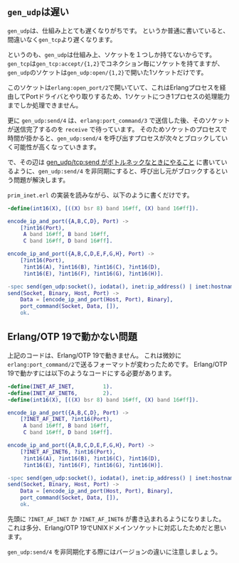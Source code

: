 ## `gen_udp`は遅い

`gen_udp`は、仕組み上とても遅くなりがちです。
というか普通に書いていると、間違いなく`gen_tcp`より遅くなります。

というのも、`gen_udp`は仕組み上、ソケットを１つしか持てないからです。
`gen_tcp`は`gen_tcp:accept/{1,2}`でコネクション毎にソケットを持てますが、`gen_udp`のソケットは`gen_udp:open/{1,2}`で開いた1ソケットだけです。

このソケットは`erlang:open_port/2`で開いていて、これはErlangプロセスを経由してPortドライバとやり取りするため、1ソケットにつき1プロセスの処理能力までしか処理できません。

更に `gen_udp:send/4` は、`erlang:port_command/3` で送信した後、そのソケットが送信完了するのを `receive` で待っています。
そのためソケットのプロセスで時間が掛かると、`gen_udp:send/4` を呼び出すプロセスが次々とブロックしていく可能性が高くなっていきます。

で、その辺は [gen_udp/tcp:send がボトルネックなときにやること](http://qiita.com/mururu/items/9b77e49b5b8a2815ceb6) に書いているように、`gen_udp:send/4` を非同期にすると、呼び出し元がブロックするという問題が解決します。

`prim_inet.erl` の実装を読みながら、以下のように書くだけです。

```erlang
-define(int16(X), [((X) bsr 8) band 16#ff, (X) band 16#ff]).

encode_ip_and_port({A,B,C,D}, Port) ->
    [?int16(Port),
     A band 16#ff, B band 16#ff,
     C band 16#ff, D band 16#ff].

encode_ip_and_port({A,B,C,D,E,F,G,H}, Port) ->
    [?int16(Port),
     ?int16(A), ?int16(B), ?int16(C), ?int16(D),
     ?int16(E), ?int16(F), ?int16(G), ?int16(H)].

-spec send(gen_udp:socket(), iodata(), inet:ip_address() | inet:hostname(), inet:port_number()) -> ok.
send(Socket, Binary, Host, Port) ->
    Data = [encode_ip_and_port(Host, Port), Binary],
    port_command(Socket, Data, []),
    ok.
```

## Erlang/OTP 19で動かない問題

上記のコードは、Erlang/OTP 19で動きません。
これは微妙に`erlang:port_command/2`で送るフォーマットが変わったためです。
Erlang/OTP 19で動かすには以下のようなコードにする必要があります。

```erlang
-define(INET_AF_INET,         1).
-define(INET_AF_INET6,        2).
-define(int16(X), [((X) bsr 8) band 16#ff, (X) band 16#ff]).

encode_ip_and_port({A,B,C,D}, Port) ->
    [?INET_AF_INET, ?int16(Port),
     A band 16#ff, B band 16#ff,
     C band 16#ff, D band 16#ff].

encode_ip_and_port({A,B,C,D,E,F,G,H}, Port) ->
    [?INET_AF_INET6, ?int16(Port),
     ?int16(A), ?int16(B), ?int16(C), ?int16(D),
     ?int16(E), ?int16(F), ?int16(G), ?int16(H)].

-spec send(gen_udp:socket(), iodata(), inet:ip_address() | inet:hostname(), inet:port_number()) -> ok.
send(Socket, Binary, Host, Port) ->
    Data = [encode_ip_and_port(Host, Port), Binary],
    port_command(Socket, Data, []),
    ok.
```

先頭に `?INET_AF_INET` か `?INET_AF_INET6` が書き込まれるようになりました。
これは多分、Erlang/OTP 19でUNIXドメインソケットに対応したためだと思います。

`gen_udp:send/4` を非同期化する際にはバージョンの違いに注意しましょう。
